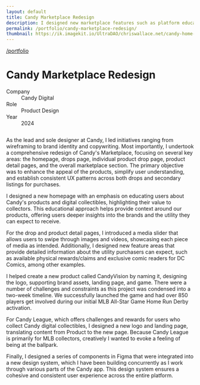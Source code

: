 ```yaml
---
layout: default
title: Candy Marketplace Redesign
description: I designed new marketplace features such as platform education, drops, cards, and checkout, focusing on clearly showcasing Candy's innovative products.
permalink: /portfolio/candy-marketplace-redesign/
thumbnail: https://ik.imagekit.io/UltraDAO/chriswallace.net/candy-home-thumb.png
---
```


<div class="content-container mt-2">
  <a class="back fade-in-element" href="/portfolio">/portfolio</a>
  <h1 class="fade-in-element mb-3">Candy Marketplace Redesign</h1>
</div>

<div class="content-container mb-8">
  <dl class="project-list fade-in-element">
    <div>
      <dt>Company</dt>
      <dd>Candy Digital</dd>
    </div>
    <div>
      <dt>Role</dt>
      <dd>Product Design</dd>
    </div>
    <div>
      <dt>Year</dt>
      <dd>2024</dd>
    </div>
  </dl>
</div>

<div class="content-container-wo">
  <img src="https://ik.imagekit.io/UltraDAO/chriswallace.net/candy-redesign-banner.png?tr=w-2500,f-auto" srcset="https://ik.imagekit.io/UltraDAO/chriswallace.net/candy-redesign-banner.png?tr=w-400,f-auto 400w, https://ik.imagekit.io/UltraDAO/chriswallace.net/candy-redesign-banner.png?tr=w-800,f-auto 800w, https://ik.imagekit.io/UltraDAO/chriswallace.net/candy-redesign-banner.png?tr=w-1200,f-auto 1200w, https://ik.imagekit.io/UltraDAO/chriswallace.net/candy-redesign-banner.png?tr=w-1600,f-auto 1600w, https://ik.imagekit.io/UltraDAO/chriswallace.net/candy-redesign-banner.png?tr=w-2500,f-auto 2500w" sizes="100vw" class="fade-in-element w-full block mb-12" alt="" loading="lazy">
</div>

<div class="content-container fade-in-element">
  <p class="fade-in-element">As the lead and sole designer at Candy, I led initiatives ranging from wireframing to brand identity and copywriting. Most importantly, I undertook a comprehensive redesign of Candy's Marketplace, focusing on several key areas: the homepage, drops page, individual product drop page, product detail pages, and the overall marketplace section. The primary objective was to enhance the appeal of the products, simplify user understanding, and establish consistent UX patterns across both drops and secondary listings for purchases.</p>

  <p class="fade-in-element">I designed a new homepage with an emphasis on educating users about Candy's products and digital collectibles, highlighting their value to collectors. This educational approach helps provide context around our products, offering users deeper insights into the brands and the utility they can expect to receive.</p>

  <p class="fade-in-element">For the drop and product detail pages, I introduced a media slider that allows users to swipe through images and videos, showcasing each piece of media as intended. Additionally, I designed new feature areas that provide detailed information about the utility purchasers can expect, such as available physical rewards/claims and exclusive comic readers for DC Comics, among other examples.</p>

  <p class="fade-in-element">I helped create a new product called CandyVision by naming it, designing the logo, supporting brand assets, landing page, and game. There were a number of challenges and constraints as this project was condensed into a two-week timeline. We successfully launched the game and had over 850 players get involved during our initial MLB All-Star Game Home Run Derby activation.</p>

  <p class="fade-in-element">For Candy League, which offers challenges and rewards for users who collect Candy digital collectibles, I designed a new logo and landing page, translating content from Product to the new page. Because Candy League is primarily for MLB collectors, creatively I wanted to evoke a feeling of being at the ballpark.</p>

  <p class="fade-in-element">Finally, I designed a series of components in Figma that were integrated into a new design system, which I have been building concurrently as I work through various parts of the Candy app. This design system ensures a cohesive and consistent user experience across the entire platform.</p>

</div>

  <div class="content-container-wo">
      <img src="https://ik.imagekit.io/UltraDAO/chriswallace.net/1.slide.png?tr=w-2500,f-auto" srcset="https://ik.imagekit.io/UltraDAO/chriswallace.net/1.slide.png?tr=w-400,f-auto 400w, https://ik.imagekit.io/UltraDAO/chriswallace.net/1.slide.png?tr=w-800,f-auto 800w, https://ik.imagekit.io/UltraDAO/chriswallace.net/1.slide.png?tr=w-1200,f-auto 1200w, https://ik.imagekit.io/UltraDAO/chriswallace.net/1.slide.png?tr=w-1600,f-auto 1600w, https://ik.imagekit.io/UltraDAO/chriswallace.net/1.slide.png?tr=w-2500,f-auto 2500w" sizes="100vw" class="fade-in-element w-full block mb-1.5" alt="" loading="lazy">
      <img src="https://ik.imagekit.io/UltraDAO/chriswallace.net/2.slide.png?tr=w-2500,f-auto" srcset="https://ik.imagekit.io/UltraDAO/chriswallace.net/2.slide.png?tr=w-400,f-auto 400w, https://ik.imagekit.io/UltraDAO/chriswallace.net/2.slide.png?tr=w-800,f-auto 800w, https://ik.imagekit.io/UltraDAO/chriswallace.net/2.slide.png?tr=w-1200,f-auto 1200w, https://ik.imagekit.io/UltraDAO/chriswallace.net/2.slide.png?tr=w-1600,f-auto 1600w, https://ik.imagekit.io/UltraDAO/chriswallace.net/2.slide.png?tr=w-2500,f-auto 2500w" sizes="100vw" class="fade-in-element w-full block mb-1.5" alt="" loading="lazy">
      <img src="https://ik.imagekit.io/UltraDAO/chriswallace.net/3.slide.png?tr=w-2500,f-auto" srcset="https://ik.imagekit.io/UltraDAO/chriswallace.net/3.slide.png?tr=w-400,f-auto 400w, https://ik.imagekit.io/UltraDAO/chriswallace.net/3.slide.png?tr=w-800,f-auto 800w, https://ik.imagekit.io/UltraDAO/chriswallace.net/3.slide.png?tr=w-1200,f-auto 1200w, https://ik.imagekit.io/UltraDAO/chriswallace.net/3.slide.png?tr=w-1600,f-auto 1600w, https://ik.imagekit.io/UltraDAO/chriswallace.net/3.slide.png?tr=w-2500,f-auto 2500w" sizes="100vw" class="fade-in-element w-full block mb-1.5" alt="" loading="lazy">
      <img src="https://ik.imagekit.io/UltraDAO/chriswallace.net/4.slide.png?tr=w-2500,f-auto" srcset="https://ik.imagekit.io/UltraDAO/chriswallace.net/4.slide.png?tr=w-400,f-auto 400w, https://ik.imagekit.io/UltraDAO/chriswallace.net/4.slide.png?tr=w-800,f-auto 800w, https://ik.imagekit.io/UltraDAO/chriswallace.net/4.slide.png?tr=w-1200,f-auto 1200w, https://ik.imagekit.io/UltraDAO/chriswallace.net/4.slide.png?tr=w-1600,f-auto 1600w, https://ik.imagekit.io/UltraDAO/chriswallace.net/4.slide.png?tr=w-2500,f-auto 2500w" sizes="100vw" class="fade-in-element w-full block mb-1.5" alt="" loading="lazy">
      <img src="https://ik.imagekit.io/UltraDAO/chriswallace.net/5.slide.png?tr=w-2500,f-auto" srcset="https://ik.imagekit.io/UltraDAO/chriswallace.net/5.slide.png?tr=w-400,f-auto 400w, https://ik.imagekit.io/UltraDAO/chriswallace.net/5.slide.png?tr=w-800,f-auto 800w, https://ik.imagekit.io/UltraDAO/chriswallace.net/5.slide.png?tr=w-1200,f-auto 1200w, https://ik.imagekit.io/UltraDAO/chriswallace.net/5.slide.png?tr=w-1600,f-auto 1600w, https://ik.imagekit.io/UltraDAO/chriswallace.net/5.slide.png?tr=w-2500,f-auto 2500w" sizes="100vw" class="fade-in-element w-full block mb-1.5" alt="" loading="lazy">
      <img src="https://ik.imagekit.io/UltraDAO/chriswallace.net/6.slide.png?tr=w-2500,f-auto" srcset="https://ik.imagekit.io/UltraDAO/chriswallace.net/6.slide.png?tr=w-400,f-auto 400w, https://ik.imagekit.io/UltraDAO/chriswallace.net/6.slide.png?tr=w-800,f-auto 800w, https://ik.imagekit.io/UltraDAO/chriswallace.net/6.slide.png?tr=w-1200,f-auto 1200w, https://ik.imagekit.io/UltraDAO/chriswallace.net/6.slide.png?tr=w-1600,f-auto 1600w, https://ik.imagekit.io/UltraDAO/chriswallace.net/6.slide.png?tr=w-2500,f-auto 2500w" sizes="100vw" class="fade-in-element w-full block mb-1.5" alt="" loading="lazy">
      <img src="https://ik.imagekit.io/UltraDAO/chriswallace.net/7.slide.png?tr=w-2500,f-auto" srcset="https://ik.imagekit.io/UltraDAO/chriswallace.net/7.slide.png?tr=w-400,f-auto 400w, https://ik.imagekit.io/UltraDAO/chriswallace.net/7.slide.png?tr=w-800,f-auto 800w, https://ik.imagekit.io/UltraDAO/chriswallace.net/7.slide.png?tr=w-1200,f-auto 1200w, https://ik.imagekit.io/UltraDAO/chriswallace.net/7.slide.png?tr=w-1600,f-auto 1600w, https://ik.imagekit.io/UltraDAO/chriswallace.net/7.slide.png?tr=w-2500,f-auto 2500w" sizes="100vw" class="fade-in-element w-full block mb-1.5" alt="" loading="lazy">
      <img src="https://ik.imagekit.io/UltraDAO/chriswallace.net/8.slide.png?tr=w-2500,f-auto" srcset="https://ik.imagekit.io/UltraDAO/chriswallace.net/8.slide.png?tr=w-400,f-auto 400w, https://ik.imagekit.io/UltraDAO/chriswallace.net/8.slide.png?tr=w-800,f-auto 800w, https://ik.imagekit.io/UltraDAO/chriswallace.net/8.slide.png?tr=w-1200,f-auto 1200w, https://ik.imagekit.io/UltraDAO/chriswallace.net/8.slide.png?tr=w-1600,f-auto 1600w, https://ik.imagekit.io/UltraDAO/chriswallace.net/8.slide.png?tr=w-2500,f-auto 2500w" sizes="100vw" class="fade-in-element w-full block mb-1.5" alt="" loading="lazy">
  </div>
